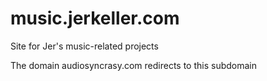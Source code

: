 # music.jerkeller.com
Site for Jer's music-related projects

The domain audiosyncrasy.com redirects to this subdomain
